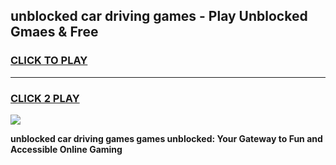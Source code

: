 
## unblocked car driving games - Play Unblocked Gmaes & Free
<h3>
<a href="https://news.freeplayer.one?title=unblocked_car_driving_games&ref=23F">CLICK TO PLAY</a></h3>
<hr>

<h3>
<a href="https://news.freeplayer.one?title=unblocked_car_driving_games&ref=23F">CLICK 2 PLAY</a>
  
</h3>

<a href="https://news.freeplayer.one?title=unblocked_car_driving_games&ref=23F/"><img src="https://clearcache.store/games.png"></a>


**unblocked car driving games games unblocked: Your Gateway to Fun and Accessible Online Gaming**
